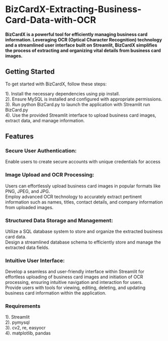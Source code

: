 # BizCardX-Extracting-Business-Card-Data-with-OCR
<h4>BizCardX is a powerful tool for efficiently managing business card information. Leveraging OCR (Optical Character Recognition) technology and a streamlined user interface built on Streamlit, BizCardX simplifies the process of extracting and organizing vital details from business card images.</h4>


## Getting Started
To get started with BizCardX, follow these steps:

1). Install the necessary dependencies using pip install.<br>
2). Ensure MySQL is installed and configured with appropriate permissions.<br>
3). Run python BizCard.py to launch the application with Streamlit run BizCard.py<br>
4). Use the provided Streamlit interface to upload business card images, extract data, and manage information.<br>

## Features
### Secure User Authentication:
Enable users to create secure accounts with unique credentials for access
### Image Upload and OCR Processing:
Users can effortlessly upload business card images in popular formats like PNG, JPEG, and JPG.<br>
Employ advanced OCR technology to accurately extract pertinent information such as names, titles, contact details, and company information from uploaded images.
### Structured Data Storage and Management:
Utilize a SQL database system to store and organize the extracted business card data.<br>
Design a streamlined database schema to efficiently store and manage the extracted data fields.
### Intuitive User Interface:
Develop a seamless and user-friendly interface within Streamlit for effortless uploading of business card images and initiation of OCR processing, ensuring intuitive navigation and interaction for users.<br>
Provide users with tools for viewing, editing, deleting, and updating business card information within the application.

<h3>Requirements</h3>
1). Streamlit<br>
2). pymysql<br>
3). cv2, re, easyocr<br>
4). matplotlib, pandas<br>
